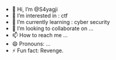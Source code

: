 - 👋 Hi, I’m @S4yagji
- 👀 I’m interested in : ctf
- 🌱 I’m currently learning : cyber security
- 💞️ I’m looking to collaborate on ...
- 📫 How to reach me ...
- 😄 Pronouns: ...
- ⚡ Fun fact: Revenge.

<!---
S4yagji/S4yagji is a ✨ special ✨ repository because its `README.md` (this file) appears on your GitHub profile.
You can click the Preview link to take a look at your changes.
--->
